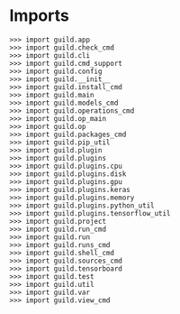 # Imports

    >>> import guild.app
    >>> import guild.check_cmd
    >>> import guild.cli
    >>> import guild.cmd_support
    >>> import guild.config
    >>> import guild.__init__
    >>> import guild.install_cmd
    >>> import guild.main
    >>> import guild.models_cmd
    >>> import guild.operations_cmd
    >>> import guild.op_main
    >>> import guild.op
    >>> import guild.packages_cmd
    >>> import guild.pip_util
    >>> import guild.plugin
    >>> import guild.plugins
    >>> import guild.plugins.cpu
    >>> import guild.plugins.disk
    >>> import guild.plugins.gpu
    >>> import guild.plugins.keras
    >>> import guild.plugins.memory
    >>> import guild.plugins.python_util
    >>> import guild.plugins.tensorflow_util
    >>> import guild.project
    >>> import guild.run_cmd
    >>> import guild.run
    >>> import guild.runs_cmd
    >>> import guild.shell_cmd
    >>> import guild.sources_cmd
    >>> import guild.tensorboard
    >>> import guild.test
    >>> import guild.util
    >>> import guild.var
    >>> import guild.view_cmd
